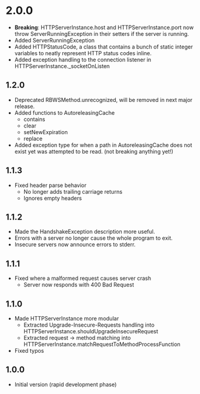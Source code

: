 # 2.0.0

- **Breaking**: HTTPServerInstance.host and HTTPServerInstance.port now throw ServerRunningException in their setters if the server is running.
- Added ServerRunningException
- Added HTTPStatusCode, a class that contains a bunch of static integer variables to neatly represent HTTP status codes inline.
- Added exception handling to the connection listener in HTTPServerInstance._socketOnListen

## 1.2.0

- Deprecated RBWSMethod.unrecognized, will be removed in next major release.
- Added functions to AutoreleasingCache
    - contains
    - clear
    - setNewExpiration
    - replace
- Added exception type for when a path in AutoreleasingCache does not exist yet was attempted to be read. (not breaking anything yet!)

## 1.1.3

- Fixed header parse behavior
    - No longer adds trailing carriage returns
    - Ignores empty headers

## 1.1.2

- Made the HandshakeException description more useful.
- Errors with a server no longer cause the whole program to exit.
- Insecure servers now announce errors to stderr.

## 1.1.1
- Fixed where a malformed request causes server crash
    - Server now responds with 400 Bad Request

## 1.1.0

- Made HTTPServerInstance more modular
    - Extracted Upgrade-Insecure-Requests handling into HTTPServerInstance.shouldUpgradeInsecureRequest
    - Extracted request -> method matching into HTTPServerInstance.matchRequestToMethodProcessFunction
- Fixed typos

## 1.0.0

- Initial version (rapid development phase)
